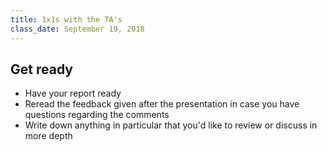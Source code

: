 ```yaml
---
title: 1x1s with the TA's
class_date: September 19, 2018
---
```


Get ready
------------
- Have your report ready
- Reread the feedback given after the presentation in case you have questions regarding the comments
- Write down anything in particular that you'd like to review or discuss in more depth
